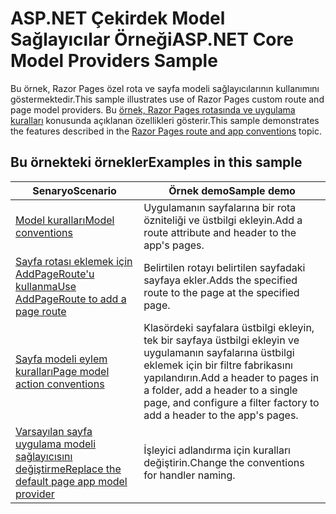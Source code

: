 # <a name="aspnet-core-model-providers-sample"></a><span data-ttu-id="1fa8d-101">ASP.NET Çekirdek Model Sağlayıcılar Örneği</span><span class="sxs-lookup"><span data-stu-id="1fa8d-101">ASP.NET Core Model Providers Sample</span></span>

<span data-ttu-id="1fa8d-102">Bu örnek, Razor Pages özel rota ve sayfa modeli sağlayıcılarının kullanımını göstermektedir.</span><span class="sxs-lookup"><span data-stu-id="1fa8d-102">This sample illustrates use of Razor Pages custom route and page model providers.</span></span> <span data-ttu-id="1fa8d-103">Bu [örnek, Razor Pages rotasında ve uygulama kuralları](https://docs.microsoft.com/aspnet/core/razor-pages/razor-pages-convention-features) konusunda açıklanan özellikleri gösterir.</span><span class="sxs-lookup"><span data-stu-id="1fa8d-103">This sample demonstrates the features described in the [Razor Pages route and app conventions](https://docs.microsoft.com/aspnet/core/razor-pages/razor-pages-convention-features) topic.</span></span>

## <a name="examples-in-this-sample"></a><span data-ttu-id="1fa8d-104">Bu örnekteki örnekler</span><span class="sxs-lookup"><span data-stu-id="1fa8d-104">Examples in this sample</span></span>

| <span data-ttu-id="1fa8d-105">Senaryo</span><span class="sxs-lookup"><span data-stu-id="1fa8d-105">Scenario</span></span> | <span data-ttu-id="1fa8d-106">Örnek demo</span><span class="sxs-lookup"><span data-stu-id="1fa8d-106">Sample demo</span></span> |
| -------- | ----------- |
| [<span data-ttu-id="1fa8d-107">Model kuralları</span><span class="sxs-lookup"><span data-stu-id="1fa8d-107">Model conventions</span></span>](https://docs.microsoft.com/aspnet/core/razor-pages/razor-pages-conventions#model-conventions) | <span data-ttu-id="1fa8d-108">Uygulamanın sayfalarına bir rota özniteliği ve üstbilgi ekleyin.</span><span class="sxs-lookup"><span data-stu-id="1fa8d-108">Add a route attribute and header to the app's pages.</span></span> |
| [<span data-ttu-id="1fa8d-109">Sayfa rotası eklemek için AddPageRoute'u kullanma</span><span class="sxs-lookup"><span data-stu-id="1fa8d-109">Use AddPageRoute to add a page route</span></span>](https://docs.microsoft.com/aspnet/core/razor-pages/razor-pages-conventions#configure-a-page-route) | <span data-ttu-id="1fa8d-110">Belirtilen rotayı belirtilen sayfadaki sayfaya ekler.</span><span class="sxs-lookup"><span data-stu-id="1fa8d-110">Adds the specified route to the page at the specified page.</span></span> |
| [<span data-ttu-id="1fa8d-111">Sayfa modeli eylem kuralları</span><span class="sxs-lookup"><span data-stu-id="1fa8d-111">Page model action conventions</span></span>](https://docs.microsoft.com/aspnet/core/razor-pages/razor-pages-conventions#page-model-action-conventions) | <span data-ttu-id="1fa8d-112">Klasördeki sayfalara üstbilgi ekleyin, tek bir sayfaya üstbilgi ekleyin ve uygulamanın sayfalarına üstbilgi eklemek için bir filtre fabrikasını yapılandırın.</span><span class="sxs-lookup"><span data-stu-id="1fa8d-112">Add a header to pages in a folder, add a header to a single page, and configure a filter factory to add a header to the app's pages.</span></span> |
| [<span data-ttu-id="1fa8d-113">Varsayılan sayfa uygulama modeli sağlayıcısını değiştirme</span><span class="sxs-lookup"><span data-stu-id="1fa8d-113">Replace the default page app model provider</span></span>](https://docs.microsoft.com/aspnet/core/razor-pages/razor-pages-conventions#replace-the-default-page-app-model-provider) | <span data-ttu-id="1fa8d-114">İşleyici adlandırma için kuralları değiştirin.</span><span class="sxs-lookup"><span data-stu-id="1fa8d-114">Change the conventions for handler naming.</span></span> |
